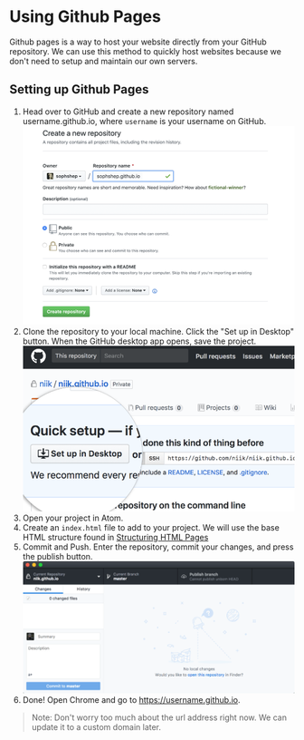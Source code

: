 # Using Github Pages
Github pages is a way to host your website directly from your GitHub repository. We can use this method to quickly host websites because we don't need to setup and maintain our own servers.

## Setting up Github Pages
1. Head over to GitHub and create a new repository named username.github.io, where `username` is your username on GitHub.
![Create a new repo with your name](./using-github-pages-1.png)
2. Clone the repository to your local machine. Click the "Set up in Desktop" button. When the GitHub desktop app opens, save the project.
![Clone your repo using Github Desktop](./using-github-pages-2.png)
3. Open your project in Atom.
4. Create an `index.html` file to add to your project. We will use the base HTML structure found in [Structuring HTML Pages](../modules/structuring-html-pages)
5. Commit and Push. Enter the repository, commit your changes, and press the publish button.
![Commit and push your repo using Github Desktop](./using-github-pages-3.gif)
6. Done! Open Chrome and go to https://username.github.io.
> Note: Don't worry too much about the url address right now. We can update it to a custom domain later.